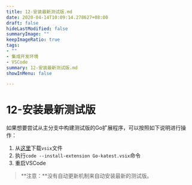 ```yaml
---
title: 12-安装最新测试版.md
date: 2020-04-14T10:09:14.278627+08:00
draft: false
hideLastModified: false
summaryImage: ""
keepImageRatio: true
tags:
- ""
- 集成开发环境
- VSCode
summary: 12-安装最新测试版.md
showInMenu: false

---
```


# 12-安装最新测试版

如果想要尝试从主分支中构建测试版的Go扩展程序，可以按照如下说明进行操作：

1. 从[这里](https://github.com/Microsoft/vscode-go/releases/tag/latest)下载`vsix`文件
2. 执行`code --install-extension Go-katest.vsix`命令
3. 重启VSCode

> **注意：**没有自动更新机制来自动安装最新的测试版。
